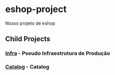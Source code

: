 # eshop-project
Nosso projeto de eshop 

## Child Projects

### [Infra](../../../eshop-project-infra) - Pseudo Infraestrutura de Produção

### [Catalog](../../../eshop-project-catalog) - Catalog
